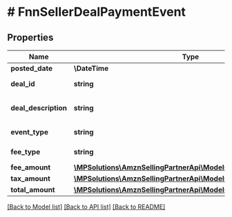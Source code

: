 # # FnnSellerDealPaymentEvent

## Properties

Name | Type | Description | Notes
------------ | ------------- | ------------- | -------------
**posted_date** | **\DateTime** |  | [optional]
**deal_id** | **string** | The unique identifier of the deal. | [optional]
**deal_description** | **string** | The internal description of the deal. | [optional]
**event_type** | **string** | The type of event: SellerDealComplete. | [optional]
**fee_type** | **string** | The type of fee: RunLightningDealFee. | [optional]
**fee_amount** | [**\MPSolutions\AmznSellingPartnerApi\Models\Finances\FnnCurrency**](FnnCurrency.md) |  | [optional]
**tax_amount** | [**\MPSolutions\AmznSellingPartnerApi\Models\Finances\FnnCurrency**](FnnCurrency.md) |  | [optional]
**total_amount** | [**\MPSolutions\AmznSellingPartnerApi\Models\Finances\FnnCurrency**](FnnCurrency.md) |  | [optional]

[[Back to Model list]](../../README.md#models) [[Back to API list]](../../README.md#endpoints) [[Back to README]](../../README.md)
